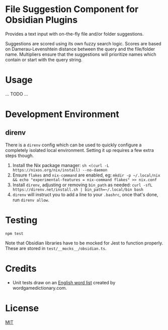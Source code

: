 # File Suggestion Component for Obsidian Plugins

Provides a text input with on-the-fly file and/or folder suggestions.

Suggestions are scored using its own fuzzy search logic. Scores are based on Damerau-Levenshtein distance between the query and the file/folder name. Multipliers ensure that the suggestions will prioritize names which contain or start with the query string.

# Usage

... TODO ...

# Development Environment

## direnv

There is a `direnv` config which can be used to quickly configure a completely isolated local environment. Setting it up requires a few extra steps though.

1. Install the Nix package manager: `sh <(curl -L https://nixos.org/nix/install) --no-daemon`
2. Ensure `flakes` and `nix-command` are enabled, eg: `mkdir -p ~/.local/nix && echo "experimental-features = nix-command flakes" >> nix.conf`
2. Install `direnv`, adjusting or removing `bin_path` as needed: `curl -sfL https://direnv.net/install.sh | bin_path=~/.local/bin bash`
3. `direnv` will instruct you to add a line to your `.bashrc`, once that's done, run `direnv allow`.

# Testing

```
npm test
```

Note that Obsidian libraries have to be mocked for Jest to function properly. These are stored in `test/__mocks__/obsidian.ts`.

# Credits

* Unit tests draw on an [English word list](https://www.wordgamedictionary.com/english-word-list/) created by wordgamedictionary.com.

# License

[MIT](./LICENSE)